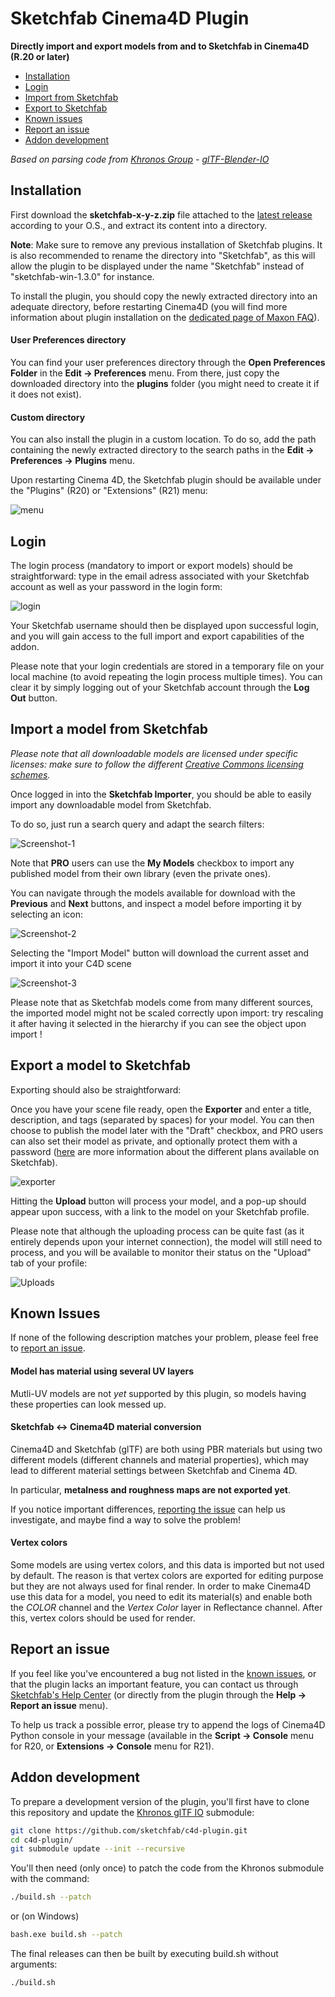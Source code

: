 # Sketchfab Cinema4D Plugin

**Directly import and export models from and to Sketchfab in Cinema4D (R.20 or later)**

* [Installation](#installation)
* [Login](#login)
* [Import from Sketchfab](#import-a-model-from-sketchfab)
* [Export to Sketchfab](#export-a-model-to-sketchfab)
* [Known issues](#known-issues)
* [Report an issue](#report-an-issue)
* [Addon development](#addon-development)

*Based on parsing code from  [Khronos Group](https://github.com/KhronosGroup) - [glTF-Blender-IO](https://github.com/KhronosGroup/glTF-Blender-IO)*

## Installation

First download the **sketchfab-x-y-z.zip** file attached to the [latest release](https://github.com/sketchfab/c4d-plugin/releases/latest) according to your O.S., and extract its content into a directory.

**Note**: Make sure to remove any previous installation of Sketchfab plugins. It is also recommended to rename the directory into "Sketchfab", as this will allow the plugin to be displayed under the name "Sketchfab" instead of "sketchfab-win-1.3.0" for instance.

To install the plugin, you should copy the newly extracted directory into an adequate directory, before restarting Cinema4D (you will find more information about plugin installation on the [dedicated page of Maxon FAQ](https://support.maxon.net/kb/faq.php?id=52)).

#### User Preferences directory

You can find your user preferences directory through the **Open Preferences Folder** in the **Edit -> Preferences** menu. From there, just copy the downloaded directory into the **plugins** folder (you might need to create it if it does not exist).

#### Custom directory

You can also install the plugin in a custom location. To do so, add the path containing the newly extracted directory to the search paths in the **Edit -> Preferences -> Plugins** menu.

Upon restarting Cinema 4D, the Sketchfab plugin should be available under the "Plugins" (R20) or "Extensions" (R21) menu:

![menu](https://user-images.githubusercontent.com/52042414/65263442-f9e2ed80-db0c-11e9-96ba-76e7edab1c1d.png)

## Login

The login process (mandatory to import or export models) should be straightforward: type in the email adress associated with your Sketchfab account as well as your password in the login form:

![login](https://user-images.githubusercontent.com/52042414/65263673-652cbf80-db0d-11e9-8204-ceca46b6813e.png)

Your Sketchfab username should then be displayed upon successful login, and you will gain access to the full import and export capabilities of the addon. 

Please note that your login credentials are stored in a temporary file on your local machine (to avoid repeating the login process multiple times). 
You can clear it by simply logging out of your Sketchfab account through the **Log Out** button.


## Import a model from Sketchfab

*Please note that all downloadable models are licensed under specific licenses: make sure to follow the different [Creative Commons licensing schemes](https://help.sketchfab.com/hc/en-us/articles/201368589-Downloading-Models#licenses).*

Once logged in into the **Sketchfab Importer**, you should be able to easily import any downloadable model from Sketchfab. 

To do so, just run a search query and adapt the search filters:

![Screenshot-1](https://user-images.githubusercontent.com/4066133/60028977-90d01300-96a0-11e9-8892-d228a7943d0d.JPG)


Note that **PRO** users can use the **My Models** checkbox to import any published model from their own library (even the private ones).

You can navigate through the models available for download with the **Previous** and **Next** buttons, and inspect a model before importing it by selecting an icon:

![Screenshot-2](https://user-images.githubusercontent.com/4066133/60028983-93cb0380-96a0-11e9-8f98-b9f257bdb079.JPG)

Selecting the "Import Model" button will download the current asset and import it into your C4D scene

![Screenshot-3](https://user-images.githubusercontent.com/4066133/60028986-96c5f400-96a0-11e9-887f-395c957cf150.JPG)

Please note that as Sketchfab models come from many different sources, the imported model might not be scaled correctly upon import: try rescaling it after having it selected in the hierarchy if you can see the object upon import !

## Export a model to Sketchfab

Exporting should also be straightforward:

Once you have your scene file ready, open the **Exporter** and enter a title, description, and tags (separated by spaces) for your model. You can then choose to publish the model later with the "Draft" checkbox, and PRO users can also set their model as private, and optionally protect them with a password ([here](https://sketchfab.com/plans) are more information about the different plans available on Sketchfab).

![exporter](https://user-images.githubusercontent.com/52042414/65264692-74ad0800-db0f-11e9-8ae8-1c300764b5cb.png)

Hitting the **Upload** button will process your model, and a pop-up should appear upon success, with a link to the model on your Sketchfab profile.

Please note that although the uploading process can be quite fast (as it entirely depends upon your internet connection), the model will still need to process, and you will be available to monitor their status on the "Upload" tab of your profile:

![Uploads](https://user-images.githubusercontent.com/52042414/65265316-edf92a80-db10-11e9-8d1d-0c3235cea640.png)

## Known Issues

If none of the following description matches your problem, please feel free to [report an issue](#report-an-issue).

#### Model has material using several UV layers

Mutli-UV models are not *yet* supported by this plugin, so models having these properties can look messed up.

#### Sketchfab <-> Cinema4D material conversion

Cinema4D and Sketchfab (glTF) are both using PBR materials but using two different models (different channels and material properties), which may lead to different material settings between Sketchfab and Cinema 4D.

In particular, **metalness and roughness maps are not exported yet**.

If you notice important differences, [reporting the issue](#report-an-issue) can help us investigate, and maybe find a way to solve the problem!

#### Vertex colors

Some models are using vertex colors, and this data is imported but not used by default. The reason is that vertex colors are exported for editing purpose but they are not always used for final render.
In order to make Cinema4D use this data for a model, you need to edit its material(s) and enable both the _COLOR_ channel and the _Vertex Color_ layer in Reflectance channel.
After this, vertex colors should be used for render.

## Report an issue

If you feel like you've encountered a bug not listed in the [known issues](#known-issues), or that the plugin lacks an important feature, you can contact us through [Sketchfab's Help Center](https://help.sketchfab.com/hc/en-us/requests/new?type=exporters&subject=Cinema4D+Plugin) (or directly from the plugin through the **Help -> Report an issue** menu).

To help us track a possible error, please try to append the logs of Cinema4D Python console in your message (available in the **Script -> Console** menu for R20, or **Extensions -> Console** menu for R21).


## Addon development

To prepare a development version of the plugin, you'll first have to clone this repository and update the [Khronos glTF IO](https://github.com/KhronosGroup/glTF-Blender-IO) submodule:
```sh
git clone https://github.com/sketchfab/c4d-plugin.git
cd c4d-plugin/
git submodule update --init --recursive
```

You'll then need (only once) to patch the code from the Khronos submodule with the command:
```sh
./build.sh --patch
```

or (on Windows) 

```sh
bash.exe build.sh --patch
```

The final releases can then be built by executing build.sh without arguments:
```
./build.sh
```
